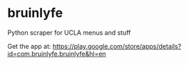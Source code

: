 bruinlyfe
=========

Python scraper for UCLA menus and stuff

Get the app at: https://play.google.com/store/apps/details?id=com.bruinlyfe.bruinlyfe&hl=en
